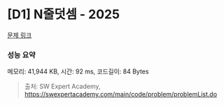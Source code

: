 # [D1] N줄덧셈 - 2025 

[문제 링크](https://swexpertacademy.com/main/code/problem/problemDetail.do?contestProbId=AV5QFZtaAscDFAUq) 

### 성능 요약

메모리: 41,944 KB, 시간: 92 ms, 코드길이: 84 Bytes



> 출처: SW Expert Academy, https://swexpertacademy.com/main/code/problem/problemList.do